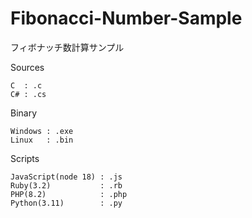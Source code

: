 # Fibonacci-Number-Sample
フィボナッチ数計算サンプル

Sources

    C  : .c
    C# : .cs


Binary

    Windows : .exe
    Linux   : .bin

Scripts

    JavaScript(node 18) : .js
    Ruby(3.2)           : .rb
    PHP(8.2)            : .php
    Python(3.11)        : .py
